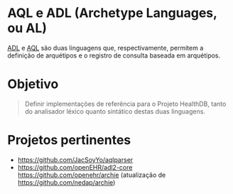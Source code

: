 
# AQL e ADL (Archetype Languages, ou AL)
[ADL](https://specifications.openehr.org/releases/AM/latest/ADL2.html) e [AQL](https://specifications.openehr.org/releases/QUERY/latest/AQL.html) são duas linguagens que, respectivamente, permitem a definição de arquétipos e o registro de consulta baseada em arquétipos.

# Objetivo
> Definir implementações de referência para o Projeto HealthDB, tanto do analisador léxico quanto sintático destas duas linguagens. 

# Projetos pertinentes
- https://github.com/JacSoyYo/aqlparser
- https://github.com/openEHR/adl2-core
https://github.com/openehr/archie (atualização de https://github.com/nedap/archie)

